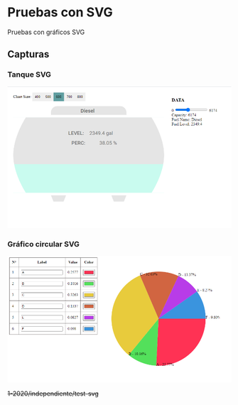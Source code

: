 # Pruebas con SVG

Pruebas con gráficos SVG

## Capturas

### Tanque SVG

![captura - captura-tank-svg-vue](images/captura-tank-svg-vue.png)

### Gráfico circular SVG

![captura - captura-statistical-graphs-svg](images/captura-statistical-graphs-svg.png)

~~1-2020/independiente/test-svg~~
